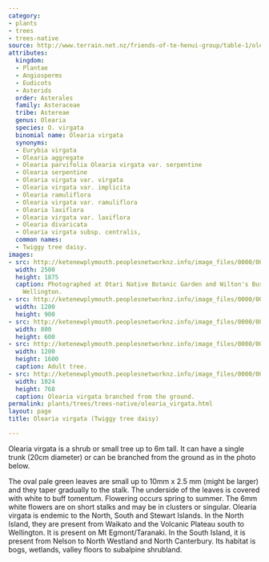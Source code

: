 ```yaml
---
category:
- plants
- trees
- trees-native
source: http://www.terrain.net.nz/friends-of-te-henui-group/table-1/olearia-virgata-twiggy-tree-daisy.html
attributes:
  kingdom:
  - Plantae
  - Angiosperms
  - Eudicots
  - Asterids
  order: Asterales
  family: Asteraceae
  tribe: Astereae
  genus: Olearia
  species: O. virgata
  binomial name: Olearia virgata
  synonyms:
  - Eurybia virgata
  - Olearia aggregate
  - Olearia parvifolia Olearia virgata var. serpentine
  - Olearia serpentine
  - Olearia virgata var. virgata
  - Olearia virgata var. implicita
  - Olearia ramuliflora
  - Olearia virgata var. ramuliflora
  - Olearia laxiflora
  - Olearia virgata var. laxiflora
  - Olearia divaricata
  - Olearia virgata subsp. centralis,
  common names:
  - Twiggy tree daisy.
images:
- src: http://ketenewplymouth.peoplesnetworknz.info/image_files/0000/0012/5803/Olearia_virgata-009.JPG
  width: 2500
  height: 1875
  caption: Photographed at Otari Native Botanic Garden and Wilton's Bush Reserve.
    Wellington.
- src: http://ketenewplymouth.peoplesnetworknz.info/image_files/0000/0012/5793/Olearia_virgata-005.JPG
  width: 1200
  height: 900
- src: http://ketenewplymouth.peoplesnetworknz.info/image_files/0000/0012/5798/Olearia_virgata-008.JPG
  width: 800
  height: 600
- src: http://ketenewplymouth.peoplesnetworknz.info/image_files/0000/0003/5334/Olearia_virgata__1_.JPG
  width: 1200
  height: 1600
  caption: Adult tree.
- src: http://ketenewplymouth.peoplesnetworknz.info/image_files/0000/0003/5329/Olearia_virgata.JPG
  width: 1024
  height: 768
  caption: Olearia virgata branched from the ground.
permalink: plants/trees/trees-native/olearia_virgata.html
layout: page
title: Olearia virgata (Twiggy tree daisy)

---
```

Olearia virgata is a shrub or small tree up to 6m tall. It can have a single trunk (20cm diameter) or can be branched from the ground as in the photo below. 

The oval pale green leaves are small up to 10mm x 2.5 mm (might be larger) and they taper gradually to the stalk. The underside of the leaves is covered with white to buff tomentum. 
Flowering occurs spring to summer. The 6mm white flowers are on short stalks and may be in clusters or singular. 
Olearia virgata is endemic to the North, South and Stewart Islands. In the North Island, they are present from Waikato and the Volcanic Plateau south to Wellington. It is present on Mt Egmont/Taranaki. In the South Island, it is present from Nelson to North Westland and North Canterbury. Its habitat is bogs, wetlands, valley floors to subalpine shrubland.
